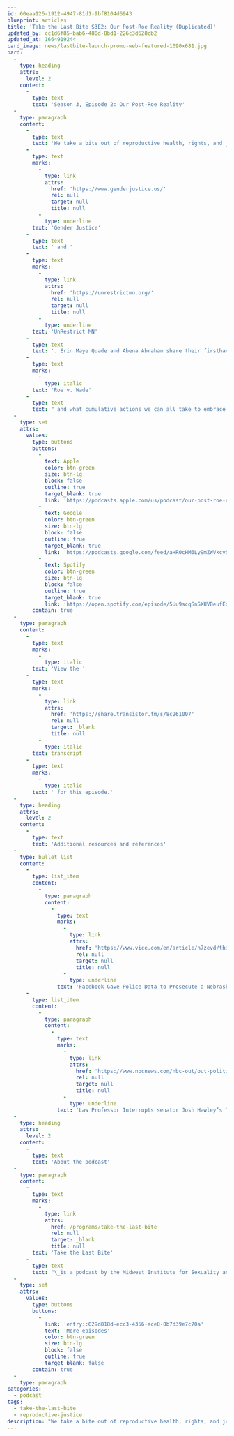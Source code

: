 ```yaml
---
id: 60eaa126-1912-4947-81d1-9bf8104d6943
blueprint: articles
title: 'Take the Last Bite S3E2: Our Post-Roe Reality (Duplicated)'
updated_by: cc1d6f85-bab6-480d-8bd1-226c3d628cb2
updated_at: 1664919244
card_image: news/lastbite-launch-promo-web-featured-1090x681.jpg
bard:
  -
    type: heading
    attrs:
      level: 2
    content:
      -
        type: text
        text: 'Season 3, Episode 2: Our Post-Roe Reality'
  -
    type: paragraph
    content:
      -
        type: text
        text: 'We take a bite out of reproductive health, rights, and justice with two stellar advocates from '
      -
        type: text
        marks:
          -
            type: link
            attrs:
              href: 'https://www.genderjustice.us/'
              rel: null
              target: null
              title: null
          -
            type: underline
        text: 'Gender Justice'
      -
        type: text
        text: ' and '
      -
        type: text
        marks:
          -
            type: link
            attrs:
              href: 'https://unrestrictmn.org/'
              rel: null
              target: null
              title: null
          -
            type: underline
        text: 'UnRestrict MN'
      -
        type: text
        text: '. Erin Maye Quade and Abena Abraham share their firsthand experiences on how the landscape has shifted since the U.S. Supreme Court overturned '
      -
        type: text
        marks:
          -
            type: italic
        text: 'Roe v. Wade'
      -
        type: text
        text: " and what cumulative actions we can all take to embrace this new, post-Roe terrain.\_"
  -
    type: set
    attrs:
      values:
        type: buttons
        buttons:
          -
            text: Apple
            color: btn-green
            size: btn-lg
            block: false
            outline: true
            target_blank: true
            link: 'https://podcasts.apple.com/us/podcast/our-post-roe-reality/id1582890778?i=1000581520526'
          -
            text: Google
            color: btn-green
            size: btn-lg
            block: false
            outline: true
            target_blank: true
            link: 'https://podcasts.google.com/feed/aHR0cHM6Ly9mZWVkcy50cmFuc2lzdG9yLmZtL3Rha2UtdGhlLWxhc3QtYml0ZQ/episode/MGMzOTM1MjQtM2UzNS00ZmYxLTg2MDctMTZkMzgzZTllMjgw?sa=X&ved=0CAUQkfYCahcKEwig_YHjwsf6AhUAAAAAHQAAAAAQAQ'
          -
            text: Spotify
            color: btn-green
            size: btn-lg
            block: false
            outline: true
            target_blank: true
            link: 'https://open.spotify.com/episode/5Uu9scqSnSXUVBeufEq5sr'
        contain: true
  -
    type: paragraph
    content:
      -
        type: text
        marks:
          -
            type: italic
        text: 'View the '
      -
        type: text
        marks:
          -
            type: link
            attrs:
              href: 'https://share.transistor.fm/s/8c261007'
              rel: null
              target: _blank
              title: null
          -
            type: italic
        text: transcript
      -
        type: text
        marks:
          -
            type: italic
        text: ' for this episode.'
  -
    type: heading
    attrs:
      level: 2
    content:
      -
        type: text
        text: 'Additional resources and references'
  -
    type: bullet_list
    content:
      -
        type: list_item
        content:
          -
            type: paragraph
            content:
              -
                type: text
                marks:
                  -
                    type: link
                    attrs:
                      href: 'https://www.vice.com/en/article/n7zevd/this-is-the-data-facebook-gave-police-to-prosecute-a-teenager-for-abortion'
                      rel: null
                      target: null
                      title: null
                  -
                    type: underline
                text: 'Facebook Gave Police Data to Prosecute a Nebraska Teenager'
      -
        type: list_item
        content:
          -
            type: paragraph
            content:
              -
                type: text
                marks:
                  -
                    type: link
                    attrs:
                      href: 'https://www.nbcnews.com/nbc-out/out-politics-and-policy/law-professor-khiara-bridges-calls-sen-josh-hawleys-questions-pregnanc-rcna38015'
                      rel: null
                      target: null
                      title: null
                  -
                    type: underline
                text: 'Law Professor Interrupts senator Josh Hawley’s Transphobic Line of Questioning'
  -
    type: heading
    attrs:
      level: 2
    content:
      -
        type: text
        text: 'About the podcast'
  -
    type: paragraph
    content:
      -
        type: text
        marks:
          -
            type: link
            attrs:
              href: /programs/take-the-last-bite
              rel: null
              target: _blank
              title: null
        text: 'Take the Last Bite'
      -
        type: text
        text: "\_is a podcast by the Midwest Institute for Sexuality and Gender Diversity. It's a direct counter to the Midwest Nice mentality— highlighting advocacy and activism by queer/trans communities in the Midwest region. Through each episode, we're aiming to unearth the often disregarded and unacknowledged contributions of queer and trans folks to social change through interviews, casual conversations and reflections on Midwest queer time, space, and place.\_"
  -
    type: set
    attrs:
      values:
        type: buttons
        buttons:
          -
            link: 'entry::029d818d-ecc3-4356-ace8-0b7d39e7c70a'
            text: 'More episodes'
            color: btn-green
            size: btn-lg
            block: false
            outline: true
            target_blank: false
        contain: true
  -
    type: paragraph
categories:
  - podcast
tags:
  - take-the-last-bite
  - reproductive-justice
description: "We take a bite out of reproductive health, rights, and justice with two stellar advocates from Gender Justice and UnRestrict MN. Erin Maye Quade and Abena Abraham share their firsthand experiences on how the landscape has shifted since the U.S. Supreme Court overturned Roe v. Wade and what cumulative actions we can all take to embrace this new, post-Roe terrain.\_"
---
```

